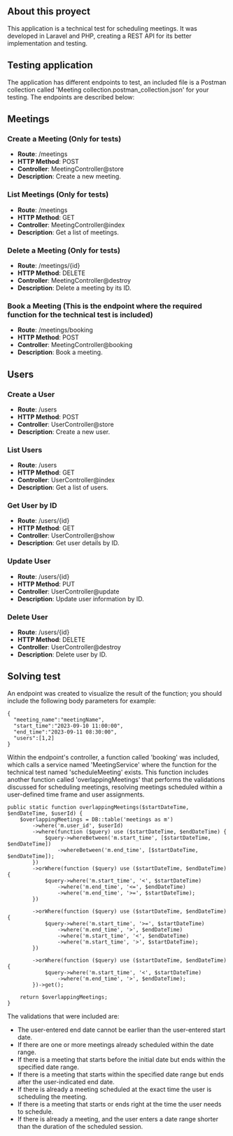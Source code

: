 
## About this proyect

This application is a technical test for scheduling meetings. It was developed in Laravel and PHP, creating a REST API for its better implementation and testing.

## Testing application

The application has different endpoints to test, an included file is a Postman collection called 'Meeting collection.postman_collection.json' for your testing. The endpoints are described below:

## Meetings

### Create a Meeting (Only for tests)
- **Route**: /meetings
- **HTTP Method**: POST
- **Controller**: MeetingController@store
- **Description**: Create a new meeting.

### List Meetings  (Only for tests)
- **Route**: /meetings
- **HTTP Method**: GET
- **Controller**: MeetingController@index
- **Description**: Get a list of meetings.

### Delete a Meeting  (Only for tests)
- **Route**: /meetings/{id}
- **HTTP Method**: DELETE
- **Controller**: MeetingController@destroy
- **Description**: Delete a meeting by its ID.

### Book a Meeting (This is the endpoint where the required function for the technical test is included)
- **Route**: /meetings/booking
- **HTTP Method**: POST
- **Controller**: MeetingController@booking
- **Description**: Book a meeting.

## Users

### Create a User
- **Route**: /users
- **HTTP Method**: POST
- **Controller**: UserController@store
- **Description**: Create a new user.

### List Users
- **Route**: /users
- **HTTP Method**: GET
- **Controller**: UserController@index
- **Description**: Get a list of users.

### Get User by ID
- **Route**: /users/{id}
- **HTTP Method**: GET
- **Controller**: UserController@show
- **Description**: Get user details by ID.

### Update User
- **Route**: /users/{id}
- **HTTP Method**: PUT
- **Controller**: UserController@update
- **Description**: Update user information by ID.

### Delete User
- **Route**: /users/{id}
- **HTTP Method**: DELETE
- **Controller**: UserController@destroy
- **Description**: Delete user by ID.

## Solving test

An endpoint was created to visualize the result of the function; you should include the following body parameters for example:

```
{
  "meeting_name":"meetingName",
  "start_time":"2023-09-10 11:00:00",
  "end_time":"2023-09-11 08:30:00",
  "users":[1,2]
}
```

Within the endpoint's controller, a function called 'booking' was included, which calls a service named 'MeetingService' where the function for the technical test named 'scheduleMeeting' exists. This function includes another function called 'overlappingMeetings' that performs the validations discussed for scheduling meetings, resolving meetings scheduled within a user-defined time frame and user assignments.

```
public static function overlappingMeetings($startDateTime, $endDateTime, $userId) {
    $overlappingMeetings = DB::table('meetings as m')
        ->where('m.user_id', $userId)
        ->where(function ($query) use ($startDateTime, $endDateTime) {
            $query->whereBetween('m.start_time', [$startDateTime, $endDateTime])
                ->whereBetween('m.end_time', [$startDateTime, $endDateTime]);
        })
        ->orWhere(function ($query) use ($startDateTime, $endDateTime) {
            $query->where('m.start_time', '<', $startDateTime)
                ->where('m.end_time', '<=', $endDateTime)
                ->where('m.end_time', '>=', $startDateTime);
        })

        ->orWhere(function ($query) use ($startDateTime, $endDateTime) {
            $query->where('m.start_time', '>=', $startDateTime)
                ->where('m.end_time', '>', $endDateTime)
                ->where('m.start_time', '<', $endDateTime)
                ->where('m.start_time', '>', $startDateTime);
        })

        ->orWhere(function ($query) use ($startDateTime, $endDateTime) {
            $query->where('m.start_time', '<', $startDateTime)
                ->where('m.end_time', '>', $endDateTime);
        })->get();

    return $overlappingMeetings;
}
```

The validations that were included are:

* The user-entered end date cannot be earlier than the user-entered start date.
* If there are one or more meetings already scheduled within the date range.
* If there is a meeting that starts before the initial date but ends within the specified date range.
* If there is a meeting that starts within the specified date range but ends after the user-indicated end date.
* If there is already a meeting scheduled at the exact time the user is scheduling the meeting.
* If there is a meeting that starts or ends right at the time the user needs to schedule.
* If there is already a meeting, and the user enters a date range shorter than the duration of the scheduled session.
